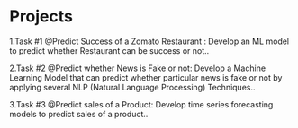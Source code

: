 # Projects

1.Task #1 @Predict Success of a Zomato Restaurant :
 Develop an ML model to predict whether Restaurant can be success or not..

2.Task #2 @Predict whether News is Fake or not:
 Develop a Machine Learning Model that can predict whether particular news is fake or not
 by applying several NLP (Natural Language Processing) Techniques..

3.Task #3 @Predict sales of a Product: Develop time series forecasting models to predict sales of a product..
